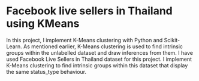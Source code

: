 # Facebook live sellers in Thailand using KMeans
 In this project, I implement K-Means clustering with Python and Scikit-Learn. As mentioned earlier, K-Means clustering is used to find intrinsic groups within the unlabelled dataset and draw inferences from them. I have used Facebook Live Sellers in Thailand dataset for this project. I implement K-Means clustering to find intrinsic groups within this dataset that display the same status_type behaviour.
